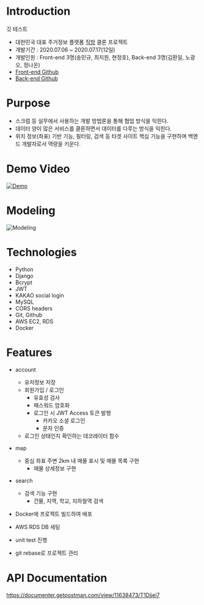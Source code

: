 # Introduction
깃 테스트
* 대한민국 대표 주거정보 플랫폼 [직방](https://www.zigbang.com/) 클론 프로젝트
* 개발기간 : 2020.07.06 ~ 2020.07.17(12일)
* 개발인원 : Front-end 3명(송민규, 최지원, 현정호), Back-end 3명(김환일, 노광오, 정나온)
* [Front-end Github](https://github.com/wecode-bootcamp-korea/9-zookbang-frontend)
* [Back-end Github](https://github.com/wecode-bootcamp-korea/9-zookbang-backend)

# Purpose
- 스크럼 등 실무에서 사용하는 개발 방법론을 통해 협업 방식을 익힌다.
- 데이터 양이 많은 서비스를 클론하면서 데이터를 다루는 방식을 익힌다.
- 위치 정보(좌표) 기반 기능, 필터링, 검색 등 타겟 사이트 핵심 기능을 구현하며 백엔드 개발자로서 역량을 키운다.

# Demo Video
[![Demo](https://cdn.glitch.com/b267435c-fe08-4f53-8ded-95a7233fa13f%2Fzigbang-demo.png?v=1595485209854)](https://www.youtube.com/watch?v=kQA25QKZKUQ)

# Modeling
![Modeling](https://cdn.glitch.com/b267435c-fe08-4f53-8ded-95a7233fa13f%2Fzookbang_20200718_38_32.png?v=1595065302156)

# Technologies
* Python
* Django
* Bcrypt
* JWT
* KAKAO social login
* MySQL
* CORS headers
* Git, Github
* AWS EC2, RDS
* Docker

# Features
* account
	- 유저정보 저장
  - 회원가입 / 로그인
  	- 유효성 검사
    - 패스워드 암호화
    - 로그인 시 JWT Access 토큰 발행
		- 카카오 소셜 로그인
		- 문자 인증
  - 로그인 상태인지 확인하는 데코레이터 함수
 
* map
  - 중심 좌표 주변 2km 내 매물 표시 및 매물 목록 구현
	- 매물 상세정보 구현
   
* search
	- 검색 기능 구현
		- 건물, 지역, 학교, 지하철역 검색

* Docker에 프로젝트 빌드하여 배포
* AWS RDS DB 세팅
* unit test 진행
* git rebase로 프로젝트 관리

# API Documentation
https://documenter.getpostman.com/view/11638473/T1Djjei7
